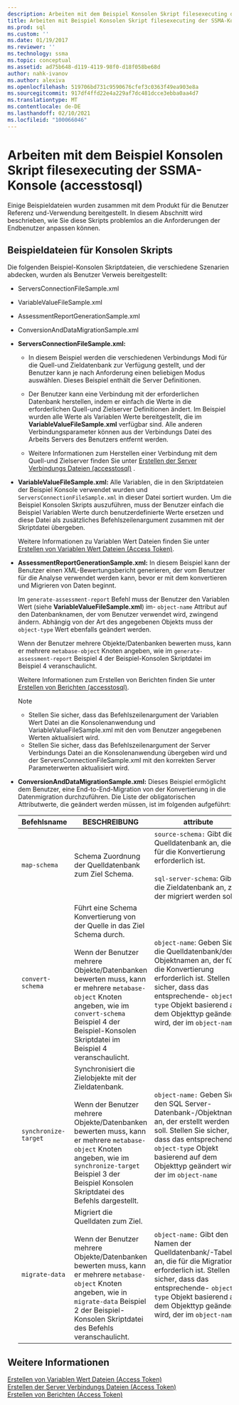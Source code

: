 ```yaml
---
description: Arbeiten mit dem Beispiel Konsolen Skript filesexecuting der SSMA-Konsole (accesstosql)
title: Arbeiten mit Beispiel Konsolen Skript filesexecuting der SSMA-Konsole | Microsoft-Dokumentation
ms.prod: sql
ms.custom: ''
ms.date: 01/19/2017
ms.reviewer: ''
ms.technology: ssma
ms.topic: conceptual
ms.assetid: ad75b648-d119-4119-98f0-d18f058be68d
author: nahk-ivanov
ms.author: alexiva
ms.openlocfilehash: 519706bd731c9590676cfef3c0363f49ea903e8a
ms.sourcegitcommit: 917df4ffd22e4a229af7dc481dcce3ebba0aa4d7
ms.translationtype: MT
ms.contentlocale: de-DE
ms.lasthandoff: 02/10/2021
ms.locfileid: "100066046"
---
```

# <a name="working-with-the-sample-console-script-filesexecuting-the-ssma-console-accesstosql"></a>Arbeiten mit dem Beispiel Konsolen Skript filesexecuting der SSMA-Konsole (accesstosql)
Einige Beispieldateien wurden zusammen mit dem Produkt für die Benutzer Referenz und-Verwendung bereitgestellt. In diesem Abschnitt wird beschrieben, wie Sie diese Skripts problemlos an die Anforderungen der Endbenutzer anpassen können.  
  
## <a name="sample-console-script-files"></a>Beispieldateien für Konsolen Skripts  
Die folgenden Beispiel-Konsolen Skriptdateien, die verschiedene Szenarien abdecken, wurden als Benutzer Verweis bereitgestellt:  
  
-   ServersConnectionFileSample.xml  
  
-   VariableValueFileSample.xml  
  
-   AssessmentReportGenerationSample.xml  
  
-   ConversionAndDataMigrationSample.xml  
  
-   **ServersConnectionFileSample.xml:**  
  
    -   In diesem Beispiel werden die verschiedenen Verbindungs Modi für die Quell-und Zieldatenbank zur Verfügung gestellt, und der Benutzer kann je nach Anforderung einen beliebigen Modus auswählen. Dieses Beispiel enthält die Server Definitionen.  
  
    -   Der Benutzer kann eine Verbindung mit der erforderlichen Datenbank herstellen, indem er einfach die Werte in die erforderlichen Quell-und Zielserver Definitionen ändert. Im Beispiel wurden alle Werte als Variablen Werte bereitgestellt, die im **VariableValueFileSample.xml** verfügbar sind. Alle anderen Verbindungsparameter können aus der Verbindungs Datei des Arbeits Servers des Benutzers entfernt werden.  
  
    -   Weitere Informationen zum Herstellen einer Verbindung mit dem Quell-und Zielserver finden Sie unter [Erstellen der Server Verbindungs Dateien &#40;accesstosql&#41;](../../ssma/access/creating-the-server-connection-files-accesstosql.md) .  
  
-   **VariableValueFileSample.xml:** Alle Variablen, die in den Skriptdateien der Beispiel Konsole verwendet wurden und `ServersConnectionFileSample.xml` in dieser Datei sortiert wurden. Um die Beispiel Konsolen Skripts auszuführen, muss der Benutzer einfach die Beispiel Variablen Werte durch benutzerdefinierte Werte ersetzen und diese Datei als zusätzliches Befehlszeilenargument zusammen mit der Skriptdatei übergeben.  
  
    Weitere Informationen zu Variablen Wert Dateien finden Sie unter [Erstellen von Variablen Wert Dateien &#40;Access Token&#41;](../../ssma/access/creating-variable-value-files-accesstosql.md).  
  
-   **AssessmentReportGenerationSample.xml:** In diesem Beispiel kann der Benutzer einen XML-Bewertungsbericht generieren, der vom Benutzer für die Analyse verwendet werden kann, bevor er mit dem konvertieren und Migrieren von Daten beginnt.  
  
    Im `generate-assessment-report` Befehl muss der Benutzer den Variablen Wert (siehe **VariableValueFileSample.xml**) im- `object-name` Attribut auf den Datenbanknamen, der vom Benutzer verwendet wird, zwingend ändern. Abhängig von der Art des angegebenen Objekts muss der `object-type` Wert ebenfalls geändert werden.  
  
    Wenn der Benutzer mehrere Objekte/Datenbanken bewerten muss, kann er mehrere `metabase-object` Knoten angeben, wie im `generate-assessment-report` Beispiel 4 der Beispiel-Konsolen Skriptdatei im Beispiel 4 veranschaulicht.  
  
    Weitere Informationen zum Erstellen von Berichten finden Sie unter [Erstellen von Berichten &#40;accesstosql&#41;](../../ssma/access/generating-reports-accesstosql.md).  
  
    > [!NOTE]  
    > -   Stellen Sie sicher, dass das Befehlszeilenargument der Variablen Wert Datei an die Konsolenanwendung und VariableValueFileSample.xml mit den vom Benutzer angegebenen Werten aktualisiert wird.  
    > -   Stellen Sie sicher, dass das Befehlszeilenargument der Server Verbindungs Datei an die Konsolenanwendung übergeben wird und der ServersConnectionFileSample.xml mit den korrekten Server Parameterwerten aktualisiert wird.  
  
-   **ConversionAndDataMigrationSample.xml:** Dieses Beispiel ermöglicht dem Benutzer, eine End-to-End-Migration von der Konvertierung in die Datenmigration durchzuführen. Die Liste der obligatorischen Attributwerte, die geändert werden müssen, ist im folgenden aufgeführt:  
  
    |Befehlsname|BESCHREIBUNG|attribute|  
    |----------------|---------------|-------------|  
    |`map-schema`|Schema Zuordnung der Quelldatenbank zum Ziel Schema.|`source-schema:` Gibt die Quelldatenbank an, die für die Konvertierung erforderlich ist.<br /><br />`sql-server-schema`: Gibt die Zieldatenbank an, zu der migriert werden soll.|  
    |`convert-schema`|Führt eine Schema Konvertierung von der Quelle in das Ziel Schema durch.<br /><br />Wenn der Benutzer mehrere Objekte/Datenbanken bewerten muss, kann er mehrere `metabase-object` Knoten angeben, wie im `convert-schema` Beispiel 4 der Beispiel-Konsolen Skriptdatei im Beispiel 4 veranschaulicht.|`object-name`: Geben Sie die Quelldatenbank/den Objektnamen an, der für die Konvertierung erforderlich ist. Stellen Sie sicher, dass das entsprechende- `object-type` Objekt basierend auf dem Objekttyp geändert wird, der im `object-name`|  
    |`synchronize-target`|Synchronisiert die Zielobjekte mit der Zieldatenbank.<br /><br />Wenn der Benutzer mehrere Objekte/Datenbanken bewerten muss, kann er mehrere `metabase-object` Knoten angeben, wie im `synchronize-target` Beispiel 3 der Beispiel Konsolen Skriptdatei des Befehls dargestellt.|`object-name:` Geben Sie den SQL Server-Datenbank-/Objektnamen an, der erstellt werden soll. Stellen Sie sicher, dass das entsprechende- `object-type` Objekt basierend auf dem Objekttyp geändert wird, der im `object-name`|  
    |`migrate-data`|Migriert die Quelldaten zum Ziel.<br /><br />Wenn der Benutzer mehrere Objekte/Datenbanken bewerten muss, kann er mehrere `metabase-object` Knoten angeben, wie in `migrate-data` Beispiel 2 der Beispiel-Konsolen Skriptdatei des Befehls veranschaulicht.|`object-name:` Gibt den Namen der Quelldatenbank/-Tabelle an, die für die Migration erforderlich ist. Stellen Sie sicher, dass das entsprechende- `object-type` Objekt basierend auf dem Objekttyp geändert wird, der im `object-name`|  
  
## <a name="see-also"></a>Weitere Informationen  
[Erstellen von Variablen Wert Dateien &#40;Access Token&#41;](../../ssma/access/creating-variable-value-files-accesstosql.md)  
[Erstellen der Server Verbindungs Dateien &#40;Access Token&#41;](../../ssma/access/creating-the-server-connection-files-accesstosql.md)  
[Erstellen von Berichten &#40;Access Token&#41;](../../ssma/access/generating-reports-accesstosql.md)  
  
